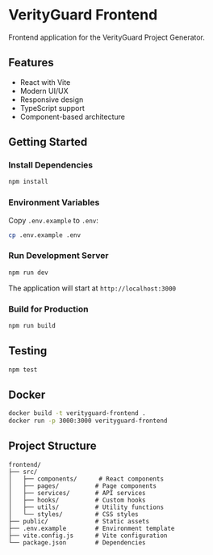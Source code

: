 # VerityGuard Frontend

Frontend application for the VerityGuard Project Generator.

## Features

- React with Vite
- Modern UI/UX
- Responsive design
- TypeScript support
- Component-based architecture

## Getting Started

### Install Dependencies

```bash
npm install
```

### Environment Variables

Copy `.env.example` to `.env`:

```bash
cp .env.example .env
```

### Run Development Server

```bash
npm run dev
```

The application will start at `http://localhost:3000`

### Build for Production

```bash
npm run build
```

## Testing

```bash
npm test
```

## Docker

```bash
docker build -t verityguard-frontend .
docker run -p 3000:3000 verityguard-frontend
```

## Project Structure

```
frontend/
├── src/
│   ├── components/      # React components
│   ├── pages/          # Page components
│   ├── services/       # API services
│   ├── hooks/          # Custom hooks
│   ├── utils/          # Utility functions
│   └── styles/         # CSS styles
├── public/             # Static assets
├── .env.example        # Environment template
├── vite.config.js      # Vite configuration
└── package.json        # Dependencies
```
